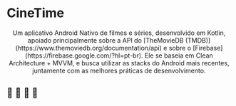 # CineTime

<p align="center">
Um aplicativo Android Nativo de filmes e séries, desenvolvido em Kotlin, apoiado principalmente sobre a API do [TheMovieDB (TMDB)](https://www.themoviedb.org/documentation/api)
e sobre o [Firebase](https://firebase.google.com/?hl=pt-br). Ele se baseia em Clean Architecture + MVVM, e busca utilizar as stacks do Android mais recentes, juntamente com as melhores
práticas de desenvolvimento.

</p>

## :construction: :construction: :construction: :construction: